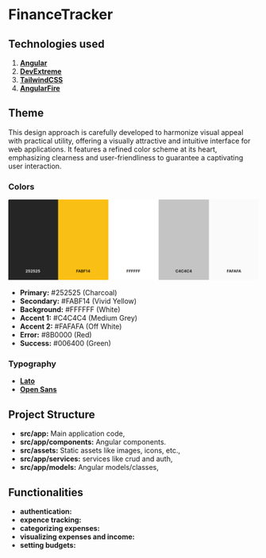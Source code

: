 # FinanceTracker

## Technologies used

1. [**Angular**](https://angular.io/)
2. [**DevExtreme**](https://js.devexpress.com/Angular/)
3. [**TailwindCSS**](https://tailwindcss.com/docs/guides/angular)
4. [**AngularFire**](https://firebaseopensource.com/projects/angular/angularfire2/)

## Theme

This design approach is carefully developed to harmonize visual appeal with practical utility, offering a visually attractive and intuitive interface for web applications. It features a refined color scheme at its heart, emphasizing clearness and user-friendliness to guarantee a captivating user interaction.

### Colors

![theme colors](<Screenshot from 2024-02-05 21-30-10.png>)

- **Primary:** #252525 (Charcoal)
- **Secondary:** #FABF14 (Vivid Yellow)
- **Background:** #FFFFFF (White)
- **Accent 1:** #C4C4C4 (Medium Grey)
- **Accent 2:** #FAFAFA (Off White)
- **Error:** #8B0000 (Red)
- **Success:** #006400 (Green)

### Typography

- **[Lato](https://fonts.google.com/specimen/Lato)**
- **[Open Sans](https://fonts.google.com/specimen/Open+Sans?query=open+sans)**

## Project Structure

- **src/app:** Main application code,
- **src/app/components:** Angular components.
- **src/assets:** Static assets like images, icons, etc.,
- **src/app/services:** services like crud and auth,
- **src/app/models:** Angular models/classes,

## Functionalities

- **authentication:**
- **expence tracking:**
- **categorizing expenses:**
- **visualizing expenses and income:**
- **setting budgets:**
